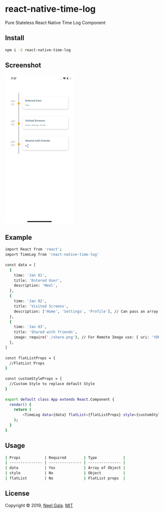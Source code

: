 # react-native-time-log
Pure Stateless React Native Time Log Component

## Install

 ```bash
npm i -S react-native-time-log
```
## Screenshot
![Alt text](/screenshot/screenshot.png?raw=true  "Screenshot" )

## Example

```bash
import React from 'react';
import TimeLog from 'react-native-time-log'

const data = [
  {
    time: 'Jan 01',
    title: 'Entered User',
    description: 'Neel',
  },
  {
    time: 'Jan 02',
    title: 'Visited Screens',
    description: ['Home', 'Settings', 'Profile'], // Can pass an array
  },
  {
    time: 'Jan 03',
    title: 'Shared with friends',
    image: require('./share.png'), // For Remote Image use: { uri: 'YOUR_IMAGE_LINK' }
  },
]

const flatListProps = {
  //FlatList Props
}

const customStyleProps = {
  //Custom Style to replace default Style
}

export default class App extends React.Component {
  render() {
    return (
        <TimeLog data={data} flatList={flatListProps} style={customStyleProps}/>
    );
  }
}

```

## Usage

```bash
| Props           | Required        | Type            |
| --------------- | --------------- | --------------- |
| data            | Yes             | Array of Object |
| style           | No              | Object          |
| flatList        | No              | FlatList props  |
```

## License
 Copyright © 2019, [Neel Gala](https://github.com/neel132).
 [MIT](http://vjpr.mit-license.org)
